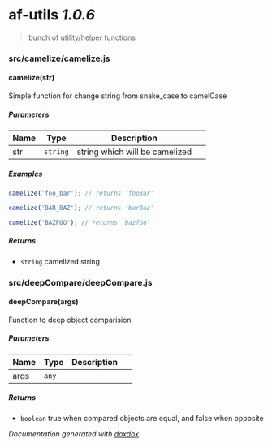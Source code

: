 # af-utils *1.0.6*

> bunch of utility/helper functions


### src/camelize/camelize.js


#### camelize(str) 

Simple function for change string from snake_case to camelCase




##### Parameters

| Name | Type | Description |  |
| ---- | ---- | ----------- | -------- |
| str | `string`  | string which will be camelized | &nbsp; |




##### Examples

```javascript
camelize('foo_bar'); // returns 'fooBar'
```
```javascript
camelize('BAR_BAZ'); // returns 'barBaz'
```
```javascript
camelize('BAZFOO'); // returns 'bazfoo'
```


##### Returns


- `string`  camelized string




### src/deepCompare/deepCompare.js


#### deepCompare(args) 

Function to deep object comparision




##### Parameters

| Name | Type | Description |  |
| ---- | ---- | ----------- | -------- |
| args | `any`  |  | &nbsp; |




##### Returns


- `boolean`  true when compared objects are equal, and false when opposite




*Documentation generated with [doxdox](https://github.com/neogeek/doxdox).*
